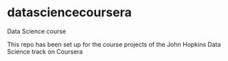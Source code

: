# datasciencecoursera
Data Science course

This repo has been set up for the course projects of the John Hopkins Data Science track on Coursera

